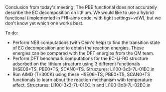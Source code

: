 Conclusion from today's meeting: The PBE functional does not accurately describe the EC decomposition on lithium. We would like to use a hybrid functional (implemented in FHI-aims code, with tight settings+vdW), but we don't know yet which one works best.

To do:
- Perform NEB computations (with Cem's help) to find the transition state of EC decomposition and to obtain the reaction energies. These energies can be compared with the DFT energies from the QM team. 
- Perform DFT benchmark computations for the EC-Li-RO structure adsorbed on the lithium structure using 3 different functionals (HSE06+TS, PBE0+TS, SCAN0+TS.
  Structures: Li100-3x3-7L-01EC.in 
- Run AIMD (T=300K) using these HSE06+TS, PBE0+TS, SCAN0+TS functionals to learn about the reaction mechanism with temperature effect.
  Structures: Li100-3x3-7L-01EC.in and Li100-3x3-7L-02EC.in
